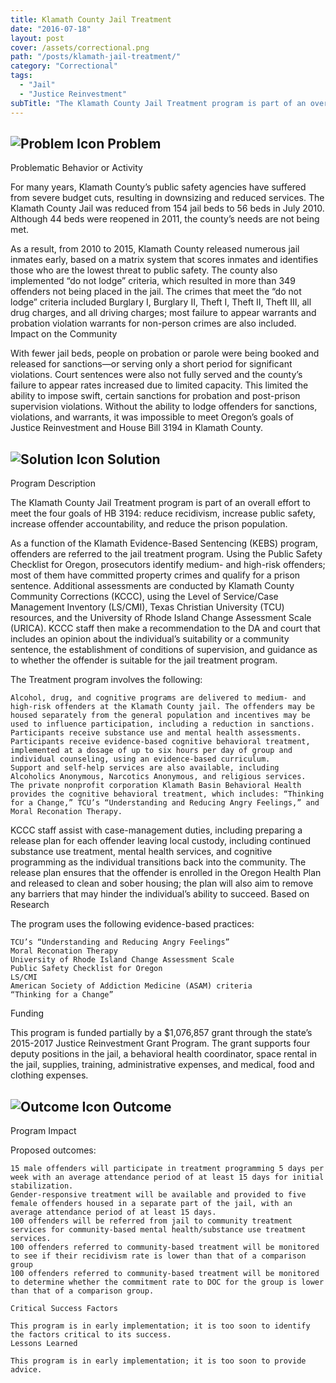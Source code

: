 ```yaml
---
title: Klamath County Jail Treatment
date: "2016-07-18"
layout: post
cover: /assets/correctional.png
path: "/posts/klamath-jail-treatment/"
category: "Correctional"
tags:
  - "Jail"
  - "Justice Reinvestment"
subTitle: "The Klamath County Jail Treatment program is part of an overall effort to meet the four goals of HB 3194: reduce recidivism, increase public safety, increase offender accountability, and reduce the prison population."
---
```

## ![Problem Icon](https://github.com/google/material-design-icons/raw/master/alert/1x_web/ic_error_outline_black_48dp.png "Problem") Problem

Problematic Behavior or Activity

For many years, Klamath County’s public safety agencies have suffered from severe budget cuts, resulting in downsizing and reduced services. The Klamath County Jail was reduced from 154 jail beds to 56 beds in July 2010. Although 44 beds were reopened in 2011, the county’s needs are not being met.

As a result, from 2010 to 2015, Klamath County released numerous jail inmates early, based on a matrix system that scores inmates and identifies those who are the lowest threat to public safety. The county also implemented “do not lodge” criteria, which resulted in more than 349 offenders not being placed in the jail. The crimes that meet the “do not lodge” criteria included Burglary I, Burglary II, Theft I, Theft II, Theft III, all drug charges, and all driving charges; most failure to appear warrants and probation violation warrants for non-person crimes are also included.
Impact on the Community

With fewer jail beds, people on probation or parole were being booked and released for sanctions—or serving only a short period for significant violations. Court sentences were also not fully served and the county’s failure to appear rates increased due to limited capacity. This limited the ability to impose swift, certain sanctions for probation and post-prison supervision violations. Without the ability to lodge offenders for sanctions, violations, and warrants, it was impossible to meet Oregon’s goals of Justice Reinvestment and House Bill 3194 in Klamath County.
## ![Solution Icon](https://github.com/google/material-design-icons/raw/master/action/1x_web/ic_lightbulb_outline_black_48dp.png "Solution") Solution
Program Description

The Klamath County Jail Treatment program is part of an overall effort to meet the four goals of HB 3194: reduce recidivism, increase public safety, increase offender accountability, and reduce the prison population.

As a function of the Klamath Evidence-Based Sentencing (KEBS) program, offenders are referred to the jail treatment program. Using the Public Safety Checklist for Oregon, prosecutors identify medium- and high-risk offenders; most of them have committed property crimes and qualify for a prison sentence. Additional assessments are conducted by Klamath County Community Corrections (KCCC), using the Level of Service/Case Management Inventory (LS/CMI), Texas Christian University (TCU) resources, and the University of Rhode Island Change Assessment Scale (URICA). KCCC staff then make a recommendation to the DA and court that includes an opinion about the individual’s suitability or a community sentence, the establishment of conditions of supervision, and guidance as to whether the offender is suitable for the jail treatment program.

The Treatment program involves the following:

    Alcohol, drug, and cognitive programs are delivered to medium- and high-risk offenders at the Klamath County jail. The offenders may be housed separately from the general population and incentives may be used to influence participation, including a reduction in sanctions.
    Participants receive substance use and mental health assessments.
    Participants receive evidence-based cognitive behavioral treatment, implemented at a dosage of up to six hours per day of group and individual counseling, using an evidence-based curriculum.
    Support and self-help services are also available, including Alcoholics Anonymous, Narcotics Anonymous, and religious services.
    The private nonprofit corporation Klamath Basin Behavioral Health provides the cognitive behavioral treatment, which includes: “Thinking for a Change,” TCU’s “Understanding and Reducing Angry Feelings,” and Moral Reconation Therapy.

KCCC staff assist with case-management duties, including preparing a release plan for each offender leaving local custody, including continued substance use treatment, mental health services, and cognitive programming as the individual transitions back into the community. The release plan ensures that the offender is enrolled in the Oregon Health Plan and released to clean and sober housing; the plan will also aim to remove any barriers that may hinder the individual’s ability to succeed.
Based on Research

The program uses the following evidence-based practices:

    TCU’s “Understanding and Reducing Angry Feelings”
    Moral Reconation Therapy
    University of Rhode Island Change Assessment Scale
    Public Safety Checklist for Oregon
    LS/CMI
    American Society of Addiction Medicine (ASAM) criteria
    “Thinking for a Change”

Funding

This program is funded partially by a $1,076,857 grant through the state’s 2015-2017 Justice Reinvestment Grant Program. The grant supports four deputy positions in the jail, a behavioral health coordinator, space rental in the jail, supplies, training, administrative expenses, and medical, food and clothing expenses.
## ![Outcome Icon](https://github.com/google/material-design-icons/raw/master/action/1x_web/ic_view_list_black_48dp.png "Outcome") Outcome
Program Impact

Proposed outcomes:

    15 male offenders will participate in treatment programming 5 days per week with an average attendance period of at least 15 days for initial stabilization.
    Gender-responsive treatment will be available and provided to five female offenders housed in a separate part of the jail, with an average attendance period of at least 15 days.
    100 offenders will be referred from jail to community treatment services for community-based mental health/substance use treatment services.
    100 offenders referred to community-based treatment will be monitored to see if their recidivism rate is lower than that of a comparison group
    100 offenders referred to community-based treatment will be monitored to determine whether the commitment rate to DOC for the group is lower than that of a comparison group.

    Critical Success Factors

    This program is in early implementation; it is too soon to identify the factors critical to its success.
    Lessons Learned

    This program is in early implementation; it is too soon to provide advice.
